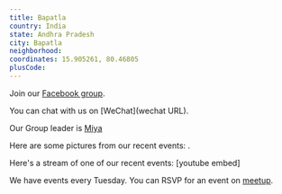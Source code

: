 ```yaml
---
title: Bapatla
country: India
state: Andhra Pradesh
city: Bapatla
neighborhood: 
coordinates: 15.905261, 80.46805
plusCode:
---
```

Join our [Facebook group](https://www.facebook.com/groups/free.code.camp.bapatla).

You can chat with us on [WeChat](wechat URL).

Our Group leader is [Miya](freecodecamp.org/miya)

Here are some pictures from our recent events:
![]().

Here's a stream of one of our recent events:
[youtube embed]

We have events every Tuesday. You can RSVP for an event on [meetup](meetupurl).
